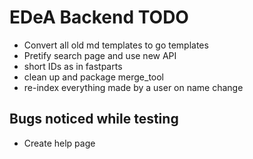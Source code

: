 # EDeA Backend TODO

- Convert all old md templates to go templates
- Pretify search page and use new API
- short IDs as in fastparts
- clean up and package merge_tool
- re-index everything made by a user on name change

## Bugs noticed while testing

- Create help page
